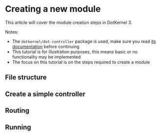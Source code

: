 # Creating a new module

This article will cover the module creation steps in DotKernel 3.

Notes:
* The `dotkernel/dot-controller` package is used, make sure you read [its documentation](https://github.com/dotkernel/dot-controller) before continuing
* This tutorial is for illustration purposes, this means basic or no functionality may be implemented
* The focus on this tutorial is on the steps required to create a module

## File structure

## Create a simple controller

## Routing

## Running

